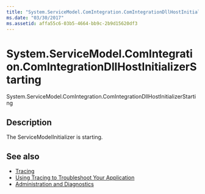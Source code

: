 ```yaml
---
title: "System.ServiceModel.ComIntegration.ComIntegrationDllHostInitializerStarting"
ms.date: "03/30/2017"
ms.assetid: affa55c6-03b5-4664-bb9c-2b9d15620df3
---
```

# System.ServiceModel.ComIntegration.ComIntegrationDllHostInitializerStarting
System.ServiceModel.ComIntegration.ComIntegrationDllHostInitializerStarting  
  
## Description  
 The ServiceModelInitializer is starting.  
  
## See also

- [Tracing](../../../../../docs/framework/wcf/diagnostics/tracing/index.md)
- [Using Tracing to Troubleshoot Your Application](../../../../../docs/framework/wcf/diagnostics/tracing/using-tracing-to-troubleshoot-your-application.md)
- [Administration and Diagnostics](../../../../../docs/framework/wcf/diagnostics/index.md)
